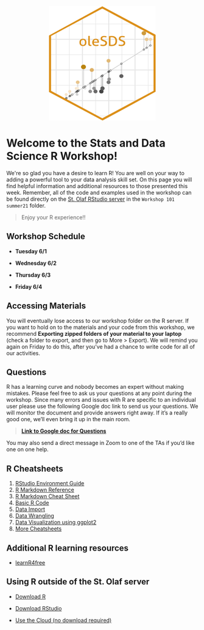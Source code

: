 <p align="center">
  <img width="280" height="300" src="sdshex.png">
</p>

# Welcome to the Stats and Data Science R Workshop!

We're so glad you have a desire to learn R! You are well on your way to adding a powerful tool to your data analysis skill set. On this page you will find helpful information and additional resources to those presented this week. Remember, all of the code and examples used in the workshop can be found directly on the [St. Olaf RStudio server](https://r.stolaf.edu/) in the `Workshop 101 summer21` folder.

> Enjoy your R experience!!

## Workshop Schedule

- **Tuesday 6/1**

- **Wednesday 6/2**

- **Thursday 6/3**

- **Friday 6/4**

## Accessing Materials

You will eventually lose access to our workshop folder on the R server.  If you want to hold on to the materials and your code from this workshop, we recommend **Exporting zipped folders of your material to your laptop** (check a folder to export, and then go to More > Export). We will remind you again on Friday to do this, after you’ve had a chance to write code for all of our activities.

## Questions

R has a learning curve and nobody becomes an expert without making mistakes. Please feel free to ask us your questions at any point during the workshop. Since many errors and issues with R are specific to an individual user please use the following Google doc link to send us your questions. We will monitor the document and provide answers right away. If it’s a really good one, we’ll even bring it up in the main room.

> [**Link to Google doc for Questions**](https://docs.google.com/document/d/1Mbq-ehvx_DpYUIYlBFUxSLbUxS9s3Di6yYxXVGHy_nM/edit?usp=sharing)

You may also send a direct message in Zoom to one of the TAs if you’d like one on one help.


## R Cheatsheets


1. [RStudio Environment Guide](https://github.com/rstudio/cheatsheets/raw/master/rstudio-ide.pdf)
2. [R Markdown Reference](https://www.rstudio.com/wp-content/uploads/2015/03/rmarkdown-reference.pdf)
3. [R Markdown Cheat Sheet](https://github.com/rstudio/cheatsheets/raw/master/rmarkdown-2.0.pdf)
4. [Basic R Code](http://github.com/rstudio/cheatsheets/raw/master/base-r.pdf)
5. [Data Import](https://github.com/rstudio/cheatsheets/raw/master/data-import.pdf)
6. [Data Wrangling](https://github.com/rstudio/cheatsheets/raw/master/data-transformation.pdf)
7. [Data Visualization using ggplot2](https://github.com/rstudio/cheatsheets/raw/master/data-visualization-2.1.pdf)
8. [More Cheatsheets](https://www.rstudio.com/resources/cheatsheets/)

## Additional R learning resources

- [learnR4free](https://www.learnr4free.com/advanced.html)

## Using R outside of the St. Olaf server

- [Download R](https://www.r-project.org/)

- [Download RStudio](https://www.rstudio.com/)

- [Use the Cloud (no download required)](https://rstudio.cloud/)
